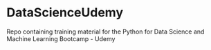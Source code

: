 # DataScienceUdemy
Repo containing training material for the Python for Data Science and Machine Learning Bootcamp - Udemy
